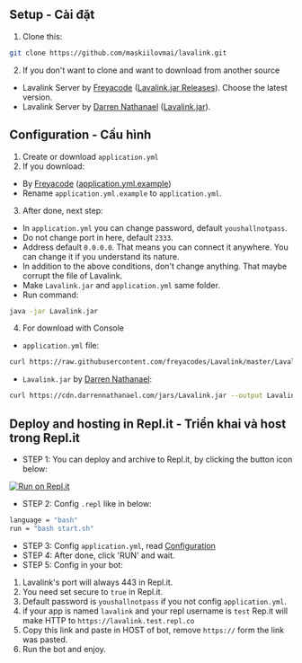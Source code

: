## Setup - Cài đặt

1. Clone this:
```sh
git clone https://github.com/maskiilovmai/lavalink.git
```

2. If you don't want to clone and want to download from another source
- Lavalink Server by [Freyacode](https://github.com/freyacodes) ([Lavalink.jar Releases](https://github.com/freyacodes/Lavalink/releases)). Choose the latest version.
- Lavalink Server by [Darren Nathanael](https://darrennathanael.com/) ([Lavalink.jar](https://cdn.darrennathanael.com/jars/Lavalink.jar)).

## Configuration - Cấu hình
1. Create or download `application.yml`
2. If you download:
- By [Freyacode](https://github.com/freyacodes) ([application.yml.example](https://raw.githubusercontent.com/freyacodes/Lavalink/master/LavalinkServer/application.yml.example))
- Rename `application.yml.example` to `application.yml`.
3. After done, next step:
- In `application.yml` you can change password, default `youshallnotpass`.
- Do not change port in here, default `2333`.
- Address default `0.0.0.0`. That means you can connect it anywhere. You can change it if you understand its nature.
- In addition to the above conditions, don't change anything. That maybe corrupt the file of Lavalink.
- Make `Lavalink.jar` and `application.yml` same folder.
- Run command:
```sh
java -jar Lavalink.jar
```
4. For download with Console
- `application.yml` file:
```sh
curl https://raw.githubusercontent.com/freyacodes/Lavalink/master/LavalinkServer/application.yml.example --output application.yml
```
- `Lavalink.jar` by [Darren Nathanael](https://darrennathanael.com/):
```sh
curl https://cdn.darrennathanael.com/jars/Lavalink.jar --output Lavalink.jar
```

## Deploy and hosting in Repl.it - Triển khai và host trong Repl.it
- STEP 1: You can deploy and archive to Repl.it, by clicking the button icon below:

[![Run on Repl.it](https://repl.it/badge/github/SudhanPlayz/Discord-MusicBot)](https://repl.it/github/maskiilovmai/lavalink)

- STEP 2: Config `.repl` like in below:
```sh
language = "bash"
run = "bash start.sh"
```
- STEP 3: Config `application.yml`, read [Configuration](https://github.com/maskiilovmai/lavalink#configuration---c%E1%BA%A5u-h%C3%ACnh)
- STEP 4: After done, click 'RUN' and wait.
- STEP 5: Config in your bot:
1. Lavalink's port will always 443 in Repl.it.
2. You need set secure to `true` in Repl.it.
3. Default password is `youshallnotpass` if you not config `application.yml`.
4. if your app is named `lavalink` and your repl username is `test` Rep.it will make HTTP to `https://lavalink.test.repl.co`
5. Copy this link and paste in HOST of bot, remove `https://` form the link was pasted.
6. Run the bot and enjoy.